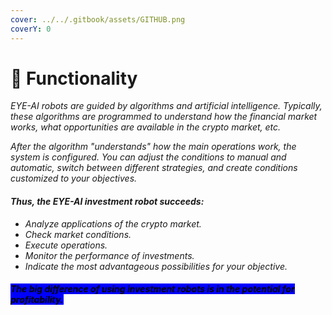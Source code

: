 ```yaml
---
cover: ../../.gitbook/assets/GITHUB.png
coverY: 0
---
```


# 🧿 Functionality

_EYE-AI robots are guided by algorithms and artificial intelligence. Typically, these algorithms are programmed to understand how the financial market works, what opportunities are available in the crypto market, etc._

_After the algorithm "understands" how the main operations work, the system is configured. You can adjust the conditions to manual and automatic, switch between different strategies, and create conditions customized to your objectives._

#### _Thus, the EYE-AI investment robot succeeds:_

* _Analyze applications of the crypto market._
* _Check market conditions._&#x20;
* _Execute operations._&#x20;
* _Monitor the performance of investments._&#x20;
* _Indicate the most advantageous possibilities for your objective._

#### _<mark style="background-color:blue;">The big difference of using investment robots is in the potential for profitability.</mark>_

_<mark style="background-color:blue;"></mark>_
